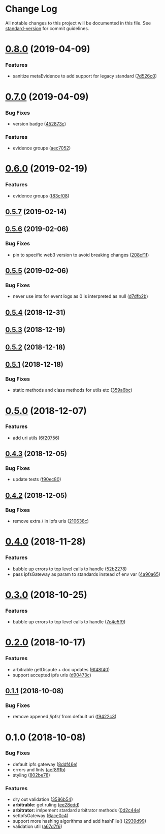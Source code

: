 # Change Log

All notable changes to this project will be documented in this file. See [standard-version](https://github.com/conventional-changelog/standard-version) for commit guidelines.

<a name="0.8.0"></a>
# [0.8.0](https://github.com/kleros/archon/compare/v0.7.0...v0.8.0) (2019-04-09)


### Features

* sanitize metaEvidence to add support for legacy standard ([7d526c0](https://github.com/kleros/archon/commit/7d526c0))



<a name="0.7.0"></a>
# [0.7.0](https://github.com/kleros/archon/compare/v0.5.7...v0.7.0) (2019-04-09)


### Bug Fixes

* version badge ([452873c](https://github.com/kleros/archon/commit/452873c))


### Features

* evidence groups ([aec7052](https://github.com/kleros/archon/commit/aec7052))



<a name="0.6.0"></a>
# [0.6.0](https://github.com/kleros/archon/compare/v0.5.7...v0.6.0) (2019-02-19)


### Features

* evidence groups ([f83cf08](https://github.com/kleros/archon/commit/f83cf08))



<a name="0.5.7"></a>
## [0.5.7](https://github.com/kleros/archon/compare/v0.5.6...v0.5.7) (2019-02-14)



<a name="0.5.6"></a>
## [0.5.6](https://github.com/kleros/archon/compare/v0.5.5...v0.5.6) (2019-02-06)


### Bug Fixes

* pin to specific web3 version to avoid breaking changes ([208cf1f](https://github.com/kleros/archon/commit/208cf1f))



<a name="0.5.5"></a>
## [0.5.5](https://github.com/kleros/archon/compare/v0.5.4...v0.5.5) (2019-02-06)


### Bug Fixes

* never use ints for event logs as 0 is interpreted as null ([d7dfb2b](https://github.com/kleros/archon/commit/d7dfb2b))



<a name="0.5.4"></a>
## [0.5.4](https://github.com/kleros/archon/compare/v0.5.3...v0.5.4) (2018-12-31)



<a name="0.5.3"></a>
## [0.5.3](https://github.com/kleros/archon/compare/v0.5.2...v0.5.3) (2018-12-19)



<a name="0.5.2"></a>
## [0.5.2](https://github.com/kleros/archon/compare/v0.5.1...v0.5.2) (2018-12-18)



<a name="0.5.1"></a>
## [0.5.1](https://github.com/kleros/archon/compare/v0.5.0...v0.5.1) (2018-12-18)


### Bug Fixes

* static methods and class methods for utils etc ([359a6bc](https://github.com/kleros/archon/commit/359a6bc))



<a name="0.5.0"></a>
# [0.5.0](https://github.com/kleros/archon/compare/v0.4.3...v0.5.0) (2018-12-07)


### Features

* add uri utils ([6f20756](https://github.com/kleros/archon/commit/6f20756))



<a name="0.4.3"></a>
## [0.4.3](https://github.com/kleros/archon/compare/v0.4.2...v0.4.3) (2018-12-05)


### Bug Fixes

* update tests ([f90ec80](https://github.com/kleros/archon/commit/f90ec80))



<a name="0.4.2"></a>
## [0.4.2](https://github.com/kleros/archon/compare/v0.4.0...v0.4.2) (2018-12-05)


### Bug Fixes

* remove extra / in ipfs uris ([210638c](https://github.com/kleros/archon/commit/210638c))



<a name="0.4.0"></a>
# [0.4.0](https://github.com/kleros/archon/compare/v0.2.0...v0.4.0) (2018-11-28)


### Features

* bubble up errors to top level calls to handle ([52b2278](https://github.com/kleros/archon/commit/52b2278))
* pass ipfsGateway as param to standards instead of env var ([4a90a65](https://github.com/kleros/archon/commit/4a90a65))



<a name="0.3.0"></a>
# [0.3.0](https://github.com/kleros/archon/compare/v0.2.0...v0.3.0) (2018-10-25)


### Features

* bubble up errors to top level calls to handle ([7e4e5f9](https://github.com/kleros/archon/commit/7e4e5f9))



<a name="0.2.0"></a>
# [0.2.0](https://github.com/kleros/archon/compare/v0.1.1...v0.2.0) (2018-10-17)


### Features

* arbitrable getDispute + doc updates ([6f48f40](https://github.com/kleros/archon/commit/6f48f40))
* support accepted ipfs uris ([d90473c](https://github.com/kleros/archon/commit/d90473c))



<a name="0.1.1"></a>
## [0.1.1](https://github.com/kleros/archon/compare/v0.1.0...v0.1.1) (2018-10-08)


### Bug Fixes

* remove appened /ipfs/ from default uri ([f9422c3](https://github.com/kleros/archon/commit/f9422c3))



<a name="0.1.0"></a>
# 0.1.0 (2018-10-08)


### Bug Fixes

* default ipfs gateway ([8ddf46e](https://github.com/kleros/archon/commit/8ddf46e))
* errors and lints ([aef891b](https://github.com/kleros/archon/commit/aef891b))
* styling ([802be78](https://github.com/kleros/archon/commit/802be78))


### Features

* dry out validation ([3586b54](https://github.com/kleros/archon/commit/3586b54))
* **arbitrable:** get ruling ([ee28edd](https://github.com/kleros/archon/commit/ee28edd))
* **arbitrator:** imlpement stardard arbitrator methods ([0d2c44e](https://github.com/kleros/archon/commit/0d2c44e))
* setIpfsGateway ([6ace0c4](https://github.com/kleros/archon/commit/6ace0c4))
* support more hashing algorithms and add hashFile() ([2939d99](https://github.com/kleros/archon/commit/2939d99))
* validation util ([a67d7f6](https://github.com/kleros/archon/commit/a67d7f6))
